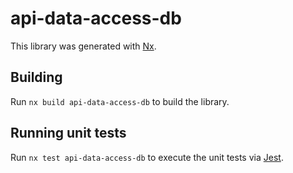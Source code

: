 # api-data-access-db

This library was generated with [Nx](https://nx.dev).

## Building

Run `nx build api-data-access-db` to build the library.

## Running unit tests

Run `nx test api-data-access-db` to execute the unit tests via [Jest](https://jestjs.io).
